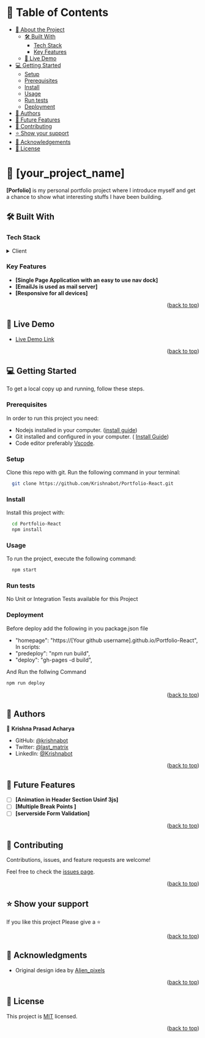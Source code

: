 <a name="readme-top"></a>

# 📗 Table of Contents

- [📖 About the Project](#about-project)
  - [🛠 Built With](#built-with)
    - [Tech Stack](#tech-stack)
    - [Key Features](#key-features)
  - [🚀 Live Demo](#live-demo)
- [💻 Getting Started](#getting-started)
  - [Setup](#setup)
  - [Prerequisites](#prerequisites)
  - [Install](#install)
  - [Usage](#usage)
  - [Run tests](#run-tests)
  - [Deployment](#deployment)
- [👥 Authors](#authors)
- [🔭 Future Features](#future-features)
- [🤝 Contributing](#contributing)
- [⭐️ Show your support](#support)
- [🙏 Acknowledgements](#acknowledgements)
- [📝 License](#license)


# 📖 [your_project_name] <a name="about-project"></a>

**[Porfolio]** is my personal portfolio project  where I introduce myself and get a chance to show what interesting stuffs I have been building. 

## 🛠 Built With <a name="built-with"></a>

### Tech Stack <a name="tech-stack"></a>

<details>
  <summary>Client</summary>
  <ul>
    <li><a href="https://reactjs.org/"><img src="https://img.shields.io/badge/React-316192?style=for-the-badge&logo=react&logoColor=white"/></a></li>
  </ul>
</details>


### Key Features <a name="key-features"></a>


- **[Single Page Application with an easy to use nav dock]**
- **[EmailJs is used as mail server]**
- **[Responsive for all devices]**

<p align="right">(<a href="#readme-top">back to top</a>)</p>


## 🚀 Live Demo <a name="live-demo"></a>

- [Live Demo Link](https://krishnabot.github.io/Portfolio-React/)

<p align="right">(<a href="#readme-top">back to top</a>)</p>

## 💻 Getting Started <a name="getting-started"></a>


To get a local copy up and running, follow these steps.

### Prerequisites

In order to run this project you need:

- Nodejs installed in your computer. ([install guide](https://nodejs.org/en/download))
- Git installed and configured in your computer. ( [Install Guide](https://git-scm.com/downloads))
- Code editor preferably [Vscode](https://code.visualstudio.com/).
### Setup

Clone this repo with git. Run the following command in your terminal:

```sh
  git clone https://github.com/Krishnabot/Portfolio-React.git
```
### Install

Install this project with:


```sh
  cd Portfolio-React
  npm install
```

### Usage

To run the project, execute the following command:

```sh
  npm start
```

### Run tests

No Unit or Integration Tests available for this Project



### Deployment

Before deploy add the following in you package.json file
- "homepage": "https://[Your github username].github.io/Portfolio-React",
In scripts:     
- "predeploy": "npm run build",
- "deploy": "gh-pages -d build",

And Run the follwing Command 


```sh
npm run deploy

```

<p align="right">(<a href="#readme-top">back to top</a>)</p>

<!-- AUTHORS -->

## 👥 Authors <a name="authors"></a>

👤 **Krishna Prasad Acharya**

- GitHub: [@krishnabot](https://github.com/Krishnabot)
- Twitter: [@last_matrix](https://twitter.com/last_matrix)
- LinkedIn: [@Krishnabot](https://www.linkedin.com/in/krishnabot/)

<p align="right">(<a href="#readme-top">back to top</a>)</p>


## 🔭 Future Features <a name="future-features"></a>


- [ ] **[Animation in Header Section Usinf 3js]**
- [ ] **[Multiple Break Points ]**
- [ ] **[serverside Form Validation]**

<p align="right">(<a href="#readme-top">back to top</a>)</p>


## 🤝 Contributing <a name="contributing"></a>

Contributions, issues, and feature requests are welcome!

Feel free to check the [issues page](https://github.com/Krishnabot/Portfolio-React/issues).

<p align="right">(<a href="#readme-top">back to top</a>)</p>


## ⭐️ Show your support <a name="support"></a>

If you like this project Please give a ⭐️

<p align="right">(<a href="#readme-top">back to top</a>)</p>

## 🙏 Acknowledgments <a name="acknowledgements"></a>

- Original design idea by [Alien_pixels](https://dribbble.com/Alien_pixels)

<p align="right">(<a href="#readme-top">back to top</a>)</p>


## 📝 License <a name="license"></a>

This project is [MIT](./LICENSE) licensed.

<p align="right">(<a href="#readme-top">back to top</a>)</p>